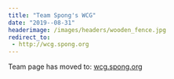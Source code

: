 ```yaml
---
title: "Team Spong's WCG"
date: "2019--08-31"
headerimage: /images/headers/wooden_fence.jpg
redirect_to:
 - http://wcg.spong.org
---
```


Team page has moved to: [wcg.spong.org](http://wcg.spong.org)
